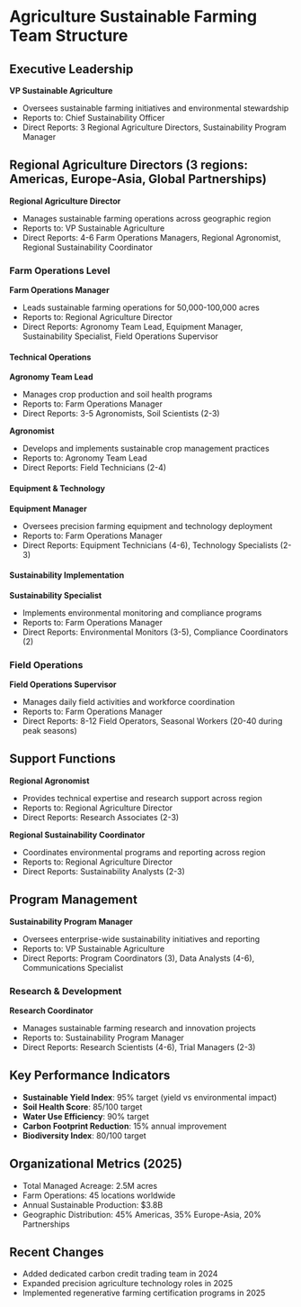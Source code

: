 # Agriculture Sustainable Farming Team Structure

## Executive Leadership
**VP Sustainable Agriculture**
- Oversees sustainable farming initiatives and environmental stewardship
- Reports to: Chief Sustainability Officer
- Direct Reports: 3 Regional Agriculture Directors, Sustainability Program Manager

## Regional Agriculture Directors (3 regions: Americas, Europe-Asia, Global Partnerships)
**Regional Agriculture Director**
- Manages sustainable farming operations across geographic region
- Reports to: VP Sustainable Agriculture
- Direct Reports: 4-6 Farm Operations Managers, Regional Agronomist, Regional Sustainability Coordinator

### Farm Operations Level
**Farm Operations Manager**
- Leads sustainable farming operations for 50,000-100,000 acres
- Reports to: Regional Agriculture Director
- Direct Reports: Agronomy Team Lead, Equipment Manager, Sustainability Specialist, Field Operations Supervisor

#### Technical Operations
**Agronomy Team Lead**
- Manages crop production and soil health programs
- Reports to: Farm Operations Manager
- Direct Reports: 3-5 Agronomists, Soil Scientists (2-3)

**Agronomist**
- Develops and implements sustainable crop management practices
- Reports to: Agronomy Team Lead
- Direct Reports: Field Technicians (2-4)

#### Equipment & Technology
**Equipment Manager**
- Oversees precision farming equipment and technology deployment
- Reports to: Farm Operations Manager
- Direct Reports: Equipment Technicians (4-6), Technology Specialists (2-3)

#### Sustainability Implementation
**Sustainability Specialist**
- Implements environmental monitoring and compliance programs
- Reports to: Farm Operations Manager
- Direct Reports: Environmental Monitors (3-5), Compliance Coordinators (2)

### Field Operations
**Field Operations Supervisor**
- Manages daily field activities and workforce coordination
- Reports to: Farm Operations Manager
- Direct Reports: 8-12 Field Operators, Seasonal Workers (20-40 during peak seasons)

## Support Functions
**Regional Agronomist**
- Provides technical expertise and research support across region
- Reports to: Regional Agriculture Director
- Direct Reports: Research Associates (2-3)

**Regional Sustainability Coordinator**
- Coordinates environmental programs and reporting across region
- Reports to: Regional Agriculture Director
- Direct Reports: Sustainability Analysts (2-3)

## Program Management
**Sustainability Program Manager**
- Oversees enterprise-wide sustainability initiatives and reporting
- Reports to: VP Sustainable Agriculture
- Direct Reports: Program Coordinators (3), Data Analysts (4-6), Communications Specialist

### Research & Development
**Research Coordinator**
- Manages sustainable farming research and innovation projects
- Reports to: Sustainability Program Manager
- Direct Reports: Research Scientists (4-6), Trial Managers (2-3)

## Key Performance Indicators
- **Sustainable Yield Index**: 95% target (yield vs environmental impact)
- **Soil Health Score**: 85/100 target
- **Water Use Efficiency**: 90% target
- **Carbon Footprint Reduction**: 15% annual improvement
- **Biodiversity Index**: 80/100 target

## Organizational Metrics (2025)
- Total Managed Acreage: 2.5M acres
- Farm Operations: 45 locations worldwide
- Annual Sustainable Production: $3.8B
- Geographic Distribution: 45% Americas, 35% Europe-Asia, 20% Partnerships

## Recent Changes
- Added dedicated carbon credit trading team in 2024
- Expanded precision agriculture technology roles in 2025
- Implemented regenerative farming certification programs in 2025
